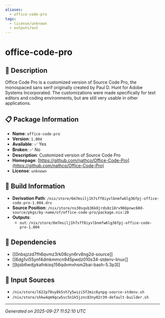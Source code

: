 ```yaml
---
aliases:
  - office-code-pro
tags:
  - license/unknown
  - outputs/out
---
```


# office-code-pro

## 📝 Description

Office Code Pro is a customized version of Source Code Pro, the monospaced
sans serif originally created by Paul D. Hunt for Adobe Systems
Incorporated. The customizations were made specifically for text editors
and coding environments, but are still very usable in other applications.


## 📋 Package Information

- **Name**: `office-code-pro`
- **Version**: `1.004`
- **Available**: ✅ Yes
- **Broken**: ✅ No
- **Description**: Customized version of Source Code Pro
- **Homepage**: [https://github.com/nathco/Office-Code-Pro](https://github.com/nathco/Office-Code-Pro)
- **License**: `unknown`

## 🔧 Build Information

- **Derivation Path**: `/nix/store/6m7msilj1h7sff8iyvlbnmfw6lg36fpj-office-code-pro-1.004.drv`
- **Source Position**: `/nix/store/ns30sqxb36k8jrds8z18rv96bpnwc60d-source/pkgs/by-name/of/office-code-pro/package.nix:28`
- **Outputs**:
  - `out`:  `/nix/store/6m7msilj1h7sff8iyvlbnmfw6lg36fpj-office-code-pro-1.004`

## 🔗 Dependencies

- [[0nbsjzzd7fh6qvmz3rk08cyn6rv8ng2d-source]]
- [[6dg1vi55ynf4dmkmmcn945pwdz010s34-stdenv-linux]]
- [[bjsb6wdjykafnkixq156qdvmxhsm2bai-bash-5.3p3]]

## 📁 Input Sources

- `/nix/store/l622p70vy8k5sh7y5wizi5f2mic6ynpg-source-stdenv.sh`
- `/nix/store/shkw4qm9qcw5sc5n1k5jznc83ny02r39-default-builder.sh`

---
*Generated on 2025-09-27 11:52:10 UTC*
